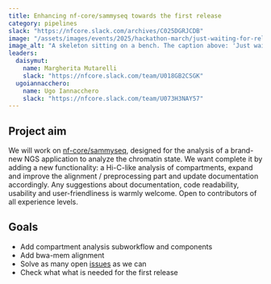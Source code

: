 ```yaml
---
title: Enhancing nf-core/sammyseq towards the first release
category: pipelines
slack: "https://nfcore.slack.com/archives/C025DGRJCDB"
image: "/assets/images/events/2025/hackathon-march/just-waiting-for-release.jpg"
image_alt: "A skeleton sitting on a bench. The caption above: 'Just waiting for that release'. The caption below: 'anytime soon'"
leaders:
  daisymut:
    name: Margherita Mutarelli
    slack: "https://nfcore.slack.com/team/U018GB2CSGK"
  ugoiannacchero:
    name: Ugo Iannacchero
    slack: "https://nfcore.slack.com/team/U073H3NAY57"
---
```


## Project aim
We will work on [nf-core/sammyseq](https://github.com/nf-core/sammyseq), designed for the analysis of a brand-new NGS application to analyze the chromatin state. 
We want complete it by adding a new functionality: a Hi-C-like analysis of compartments, expand and improve the alignment / preprocessing part and update documentation accordingly. Any suggestions about documentation, code readability, usability and user-friendliness is warmly welcome.
Open to contributors of all experience levels.

## Goals
- Add compartment analysis subworkflow and components
- Add bwa-mem alignment
- Solve as many open [issues](https://github.com/nf-core/sammyseq/issues) as we can
- Check what what is needed for the first release
